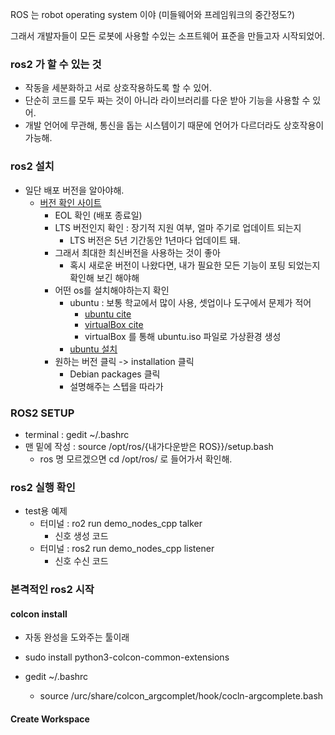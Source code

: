 ROS 는 robot operating system 이야 (미들웨어와 프레임워크의 중간정도?)

그래서 개발자들이 모든 로봇에 사용할 수있는 소프트웨어 표준을 만들고자 시작되었어.

### ros2 가 할 수 있는 것

- 작동을 세분화하고 서로 상호작용하도록 할 수 있어.
- 단순히 코드를 모두 짜는 것이 아니라 라이브러리를 다운 받아 기능을 사용할 수 있어.
- 개발 언어에 무관해, 통신을 돕는 시스템이기 때문에 언어가 다르더라도 상호작용이 가능해.


### ros2 설치

- 일단 배포 버전을 알아야해.
  - [버전 확인 사이트](https://docs.ros.org/en/rolling/Releases.html)
    - EOL 확인 (배포 종료일)
    - LTS 버전인지 확인 : 장기적 지원 여부, 얼마 주기로 업데이트 되는지
      - LTS 버전은 5년 기간동안 1년마다 업데이트 돼.
    - 그래서 최대한 최신버전을 사용하는 것이 좋아
      - 혹시 새로운 버전이 나왔다면, 내가 필요한 모든 기능이 포팅 되었는지 확인해 보긴 해야해
    - 어떤 os를 설치해야하는지 확인
      - ubuntu : 보통 학교에서 많이 사용, 셋업이나 도구에서 문제가 적어
        - [ubuntu cite](https://ubuntu.com/)
        - [virtualBox cite](https://www.virtualbox.org/)
        - virtualBox 를 통해 ubuntu.iso 파일로 가상환경 생성
      - [ubuntu 설치](about_ubuntu.md)
    - 원하는 버전 클릭 -> installation 클릭
      - Debian packages 클릭
      - 설명해주는 스텝을 따라가

### ROS2 SETUP

- terminal : gedit ~/.bashrc
- 맨 밑에 작성 : source /opt/ros/{내가다운받은 ROS}}/setup.bash
  - ros 명 모르겠으면 cd /opt/ros/ 로 들어가서 확인해.

### ros2 실행 확인

- test용 예제
  - 터미널 : ro2 run demo_nodes_cpp talker
    - 신호 생성 코드
  - 터미널 : ros2 run demo_nodes_cpp listener
    - 신호 수신 코드

### 본격적인 ros2 시작

#### colcon install

- 자동 완성을 도와주는 툴이래

- sudo install python3-colcon-common-extensions
- gedit ~/.bashrc
  - source /urc/share/colcon_argcomplet/hook/cocln-argcomplete.bash

#### Create Workspace

